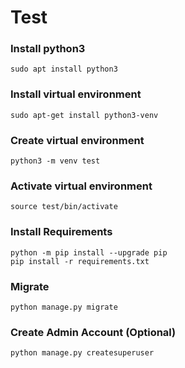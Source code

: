 # Test

### Install python3

	sudo apt install python3

### Install virtual environment

	sudo apt-get install python3-venv

### Create virtual environment

	python3 -m venv test

### Activate virtual environment

	source test/bin/activate

### Install Requirements

	python -m pip install --upgrade pip
	pip install -r requirements.txt

### Migrate

	python manage.py migrate

### Create Admin Account (Optional)

	python manage.py createsuperuser